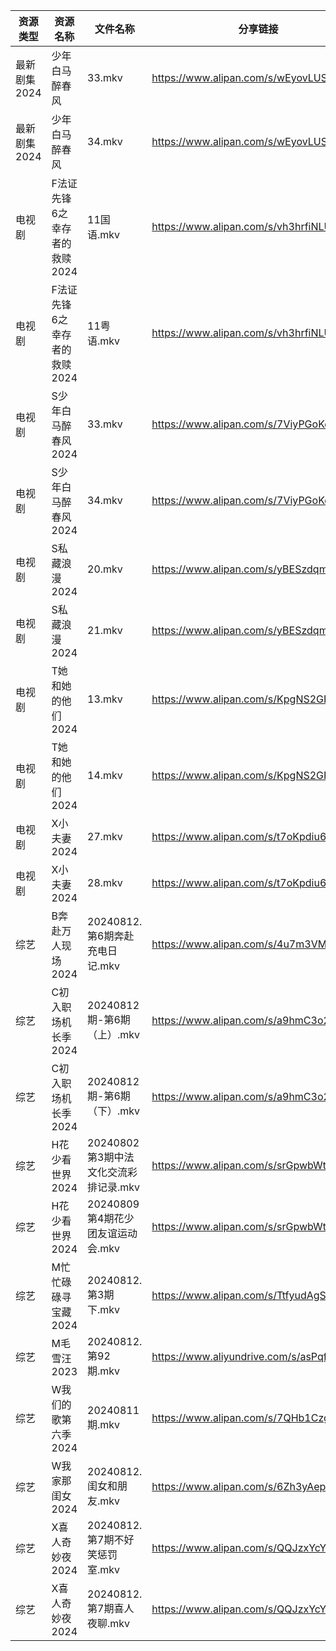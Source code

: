 | 资源类型     | 资源名称              | 文件名称                      | 分享链接                                      | 更新时间                |
| -------- | ----------------- | ------------------------- | ----------------------------------------- | ------------------- |
| 最新剧集2024 | 少年白马醉春风           | 33.mkv                    | https://www.alipan.com/s/wEyovLUSnDf      | 2024-08-12 14:10:46 |
| 最新剧集2024 | 少年白马醉春风           | 34.mkv                    | https://www.alipan.com/s/wEyovLUSnDf      | 2024-08-12 14:10:46 |
| 电视剧      | F法证先锋6之幸存者的救赎2024 | 11国语.mkv                  | https://www.alipan.com/s/vh3hrfiNLUZ      | 2024-08-12 14:05:35 |
| 电视剧      | F法证先锋6之幸存者的救赎2024 | 11粤语.mkv                  | https://www.alipan.com/s/vh3hrfiNLUZ      | 2024-08-12 14:05:34 |
| 电视剧      | S少年白马醉春风2024      | 33.mkv                    | https://www.alipan.com/s/7ViyPGoKdyN      | 2024-08-12 14:06:36 |
| 电视剧      | S少年白马醉春风2024      | 34.mkv                    | https://www.alipan.com/s/7ViyPGoKdyN      | 2024-08-12 14:06:36 |
| 电视剧      | S私藏浪漫2024         | 20.mkv                    | https://www.alipan.com/s/yBESzdqmKM1      | 2024-08-12 20:06:49 |
| 电视剧      | S私藏浪漫2024         | 21.mkv                    | https://www.alipan.com/s/yBESzdqmKM1      | 2024-08-12 20:06:48 |
| 电视剧      | T她和她的他们2024       | 13.mkv                    | https://www.alipan.com/s/KpgNS2GPyN5      | 2024-08-12 12:07:19 |
| 电视剧      | T她和她的他们2024       | 14.mkv                    | https://www.alipan.com/s/KpgNS2GPyN5      | 2024-08-12 12:07:19 |
| 电视剧      | X小夫妻2024          | 27.mkv                    | https://www.alipan.com/s/t7oKpdiu6vz      | 2024-08-12 20:07:18 |
| 电视剧      | X小夫妻2024          | 28.mkv                    | https://www.alipan.com/s/t7oKpdiu6vz      | 2024-08-12 20:07:18 |
| 综艺       | B奔赴万人现场2024       | 20240812.第6期奔赴充电日记.mkv    | https://www.alipan.com/s/4u7m3VMcqux      | 2024-08-12 14:07:43 |
| 综艺       | C初入职场机长季2024      | 20240812期-第6期（上）.mkv      | https://www.alipan.com/s/a9hmC3o2B18      | 2024-08-12 14:07:57 |
| 综艺       | C初入职场机长季2024      | 20240812期-第6期（下）.mkv      | https://www.alipan.com/s/a9hmC3o2B18      | 2024-08-12 14:07:57 |
| 综艺       | H花少看世界2024        | 20240802第3期中法文化交流彩排记录.mkv | https://www.alipan.com/s/srGpwbWtkD9      | 2024-08-12 14:08:14 |
| 综艺       | H花少看世界2024        | 20240809第4期花少团友谊运动会.mkv   | https://www.alipan.com/s/srGpwbWtkD9      | 2024-08-12 14:08:13 |
| 综艺       | M忙忙碌碌寻宝藏2024      | 20240812.第3期下.mkv         | https://www.alipan.com/s/TtfyudAgS8v      | 2024-08-12 14:08:31 |
| 综艺       | M毛雪汪2023          | 20240812.第92期.mkv         | https://www.aliyundrive.com/s/asPqfgPRqAg | 2024-08-12 14:08:34 |
| 综艺       | W我们的歌第六季2024      | 20240811期.mkv             | https://www.alipan.com/s/7QHb1Czg7nU      | 2024-08-12 00:09:33 |
| 综艺       | W我家那闺女2024        | 20240812.闺女和朋友.mkv        | https://www.alipan.com/s/6Zh3yAep1kC      | 2024-08-12 14:09:26 |
| 综艺       | X喜人奇妙夜2024        | 20240812.第7期不好笑惩罚室.mkv    | https://www.alipan.com/s/QQJzxYcYSnn      | 2024-08-12 20:09:28 |
| 综艺       | X喜人奇妙夜2024        | 20240812.第7期喜人夜聊.mkv      | https://www.alipan.com/s/QQJzxYcYSnn      | 2024-08-12 20:09:28 |

